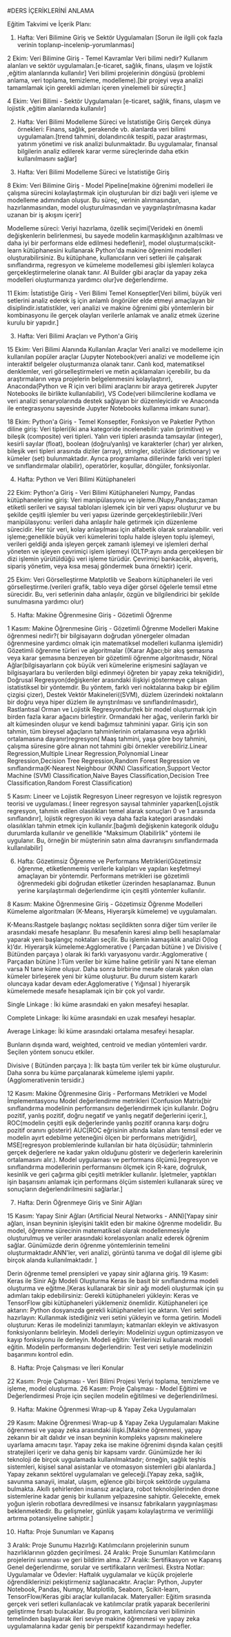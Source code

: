 #DERS İÇERİKLERİNİ ANLAMA 

Eğitim Takvimi ve İçerik Planı:
1. Hafta: Veri Bilimine Giriş ve Sektör Uygulamaları
[Sorun ile ilgili çok fazla verinin toplanıp-incelenip-yorumlanması]


2 Ekim: Veri Bilimine Giriş - Temel Kavramlar
Veri bilimi nedir? Kullanım alanları ve sektör uygulamaları.[e-ticaret, sağlık, finans, ulaşım ve lojistik ,eğitim alanlarında kullanılır] 
Veri bilimi projelerinin döngüsü (problemi anlama, veri toplama, temizleme, modelleme).[bir projeyi veya analizi tamamlamak için gerekli adımları içeren yinelemeli bir süreçtir.]

4 Ekim: Veri Bilimi - Sektör Uygulamaları
[e-ticaret, sağlık, finans, ulaşım ve lojistik ,eğitim alanlarında kullanılır] 

2. Hafta: Veri Bilimi Modelleme Süreci ve İstatistiğe Giriş
Gerçek dünya örnekleri: Finans, sağlık, perakende vb. alanlarda veri bilimi uygulamaları.[trend tahmini, dolandırıcılık tespiti, pazar araştırması, yatırım yönetimi ve risk analizi bulunmaktadır. Bu uygulamalar, finansal bilgilerin analiz edilerek karar verme süreçlerinde daha etkin kullanılmasını sağlar]

4. Hafta: Veri Bilimi Modelleme Süreci ve İstatistiğe Giriş

8 Ekim: Veri Bilimine Giriş - Model Pipeline[makine öğrenimi modelleri ile çalışma sürecini kolaylaştırmak için oluşturulan bir dizi bağlı veri işleme ve modelleme adımından oluşur. Bu süreç, verinin alınmasından, hazırlanmasından, model oluşturulmasından ve yaygınlaştırılmasına kadar uzanan bir iş akışını içerir]

Modelleme süreci: Veriyi hazırlama, özellik seçimi[Verideki en önemli değişkenlerin belirlenmesi, bu sayede modelin karmaşıklığının azaltılması ve daha iyi bir performans elde edilmesi hedeflenir], model oluşturma(scikit-learn kütüphanesini kullanarak Python'da makine öğrenimi modelleri oluşturabilirsiniz. Bu kütüphane, kullanıcıların veri setleri ile çalışarak sınıflandırma, regresyon ve kümeleme modellemesi gibi işlemleri kolayca gerçekleştirmelerine olanak tanır. AI Builder gibi araçlar da yapay zeka modelleri oluşturmanıza yardımcı olur]ve değerlendirme.

11 Ekim: İstatistiğe Giriş - Veri Bilimi Temel Konseptler[Veri bilimi, büyük veri setlerini analiz ederek iş için anlamlı öngörüler elde etmeyi amaçlayan bir disiplindir.istatistikler, veri analizi ve makine öğrenimi gibi yöntemlerin bir kombinasyonu ile gerçek olayları verilerle anlamak ve analiz etmek üzerine kurulu bir yapıdır.]


3. Hafta: Veri Bilimi Araçları ve Python'a Giriş

15 Ekim: Veri Bilimi Alanında Kullanılan Araçlar
Veri analizi ve modelleme için kullanılan popüler araçlar (Jupyter Notebook(veri analizi ve modelleme için interaktif belgeler oluşturmanıza olanak tanır. Canlı kod, matematiksel denklemler, veri görselleştirmeleri ve metin açıklamaları içerebilir, bu da araştırmaların veya projelerin belgelenmesini kolaylaştırır), Anaconda(Python ve R için veri bilimi araçlarını bir araya getirerek Jupyter Notebooks ile birlikte kullanılabilir), VS Code(veri bilimcilerine kodlama ve veri analizi senaryolarında destek sağlayan bir düzenleyicidir ve Anaconda ile entegrasyonu sayesinde Jupyter Notebooks kullanma imkanı sunar).

18 Ekim: Python'a Giriş - Temel Konseptler, Fonksiyon ve Paketler
Python diline giriş: Veri tipleri(iki ana kategoride incelenebilir: yalın (primitive) ve bileşik (composite) veri tipleri. Yalın veri tipleri arasında tamsayılar (integer), kesirli sayılar (float), boolean (doğru/yanlış) ve karakterler (char) yer alırken, bileşik veri tipleri arasında diziler (array), stringler, sözlükler (dictionary) ve kümeler (set) bulunmaktadır. Ayrıca programlama dillerinde farklı veri tipleri ve sınıflandırmalar olabilir), operatörler, koşullar, döngüler, fonksiyonlar.


4. Hafta: Python ve Veri Bilimi Kütüphaneleri

22 Ekim: Python'a Giriş - Veri Bilimi Kütüphaneleri
Numpy, Pandas kütüphanelerine giriş: Veri manipülasyonu ve işleme.(Nupy,Pandas;zaman etiketli serileri ve sayısal tabloları işlemek için bir veri yapısı oluşturur ve bu şekilde çeşitli işlemler bu veri yapısı üzerinde gerçekleştirilebilir.)Veri manipülasyonu: verileri daha anlaşılır hale getirmek için düzenleme sürecidir. Her tür veri, kolay anlaşılması için alfabetik olarak sıralanabilir.
veri işleme;genellikle büyük veri kümelerini toplu halde işleyen toplu işlemeyi, verileri geldiği anda işleyen gerçek zamanlı işlemeyi ve işlemleri derhal yöneten ve işleyen çevrimiçi işlem işlemeyi (OLTP:aynı anda gerçekleşen bir dizi işlemin yürütüldüğü veri işleme türüdür. Çevrimiçi bankacılık, alışveriş, sipariş yönetim, veya kısa mesaj göndermek buna örnektir) içerir.

25 Ekim: Veri Görselleştirme
Matplotlib ve Seaborn kütüphaneleri ile veri görselleştirme.(verileri grafik, tablo veya diğer görsel öğelerle temsil etme sürecidir. Bu, veri setlerinin daha anlaşılır, özgün ve bilgilendirici bir şekilde sunulmasına yardımcı olur)

5. Hafta: Makine Öğrenmesine Giriş - Gözetimli Öğrenme

1 Kasım: Makine Öğrenmesine Giriş - Gözetimli Öğrenme Modelleri
Makine öğrenmesi nedir?( bir bilgisayarın doğrudan yönergeler olmadan öğrenmesine yardımcı olmak için matematiksel modelleri kullanma işlemidir)
 Gözetimli öğrenme türleri ve algoritmalar ((Karar Ağacı;bir akış şemasına veya karar şemasına benzeyen bir gözetimli öğrenme algoritmasıdır, Nöral Ağlar(bilgisayarların çok büyük veri kümelerine erişmesini sağlayan ve bilgisayarlara bu verilerden bilgi edinmeyi öğreten bir yapay zeka tekniğidir), Doğrusal Regresyon(değişkenler arasındaki ilişkiyi göstermeye çalışan istatistiksel bir yöntemdir. Bu yöntem, farklı veri noktalarına bakıp bir eğilim çizgisi çizer), Destek Vektör Makineleri((SVM), düzlem üzerindeki noktaların bir doğru veya hiper düzlem ile ayrıştırılması ve sınıflandırılmasıdır), Rastlantısal Orman ve Lojistik Regresyondur(tek bir model oluşturmak için birden fazla karar ağacını birleştirir. Ormandaki her ağaç, verilerin farklı bir alt kümesinden oluşur ve kendi bağımsız tahminini yapar. Giriş için son tahmin, tüm bireysel ağaçların tahminlerinin ortalamasına veya ağırlıklı ortalamasına dayanır)regresyon( Maaş tahmini, yaşa göre boy tahmini, çalışma süresine göre alınan not tahmini gibi örnekler verebiliriz.Linear Regression,Multiple Linear Regression,Polynomial Linear Regression,Decision Tree Regression,Random Forest Regression
 ve sınıflandırma(K-Nearest Neighbour (KNN) Classification,Support Vector Machine (SVM) Classification,Naive Bayes Classification,Decision Tree Classification,Random Forest Classification)


5 Kasım: Lineer ve Lojistik Regresyon
Lineer regresyon ve lojistik regresyon teorisi ve uygulaması.( lineer regresyon sayısal tahminler yaparken[Lojistik regresyon, tahmin edilen olasılıkları temel alarak sonuçları 0 ve 1 arasında sınıflandırır], lojistik regresyon iki veya daha fazla kategori arasındaki olasılıkları tahmin etmek için kullanılır.[bağımlı değişkenin kategorik olduğu durumlarda kullanılır ve genellikle "Maksimum Olabilirlik" yöntemi ile uygulanır. Bu, örneğin bir müşterinin satın alma davranışını sınıflandırmada kullanılabilir]

6. Hafta: Gözetimsiz Öğrenme ve Performans Metrikleri(Gözetimsiz öğrenme, etiketlenmemiş verilerle kalıpları ve yapıları keşfetmeyi amaçlayan bir yöntemdir. Performans metrikleri ise gözetimli öğrenmedeki gibi doğrudan etiketler üzerinden hesaplanamaz. Bunun yerine karşılaştırmalı değerlendirme için çeşitli yöntemler kullanılır.

   
8 Kasım: Makine Öğrenmesine Giriş - Gözetimsiz Öğrenme Modelleri
Kümeleme algoritmaları (K-Means, Hiyerarşik kümeleme) ve uygulamaları.

K-Means:Rastgele başlangıç noktası seçildikten sonra diğer tüm veriler ile arasındaki mesafe hesaplanır. Bu mesafenin karesi alınıp belli hesaplamalar yaparak yeni başlangıç noktaları seçilir. Bu işlemin kamaşıklık analizi O(log k)’dır.
Hiyerarşik kümeleme:Agglomerative ( Parçadan bütüne ) ve Divisive ( Bütünden parçaya ) olarak iki farklı varyasyonu vardır.:Agglomerative ( Parçadan bütüne ):Tüm veriler bir küme haline getirilir yani N tane eleman varsa N tane küme oluşur. Daha sonra birbirine mesafe olarak yakın olan kümeler birleşerek yeni bir küme oluşturur. Bu durum sistem kararlı oluncaya kadar devam eder.Agglomerative ( Yığınsal ) hiyerarşik kümelemede mesafe hesaplamak için bir çok yol vardır. 

Single Linkage : İki küme arasındaki en yakın mesafeyi hesaplar.

Complete Linkage: İki küme arasındaki en uzak mesafeyi hesaplar.

Average Linkage: İki küme arasındaki ortalama mesafeyi hesaplar.

Bunların dışında ward, weighted, centroid ve median yöntemleri vardır. Seçilen yöntem sonucu etkiler.

Divisive ( Bütünden parçaya ): İlk başta tüm veriler tek bir küme oluşturulur. Daha sonra bu küme parçalanarak kümeleme işlemi yapılır.(Agglomerativenin tersidir.)


12 Kasım: Makine Öğrenmesine Giriş - Performans Metrikleri ve Model İmplementasyonu
Model değerlendirme metrikleri (Confusion Matrix[bir sınıflandırma modelinin performansını değerlendirmek için kullanılır. Doğru pozitif, yanlış pozitif, doğru negatif ve yanlış negatif değerlerini içerir.], ROC(modelin çeşitli eşik değerlerinde yanlış pozitif oranına karşı doğru pozitif oranını gösterir) AUC[ROC eğrisinin altında kalan alanı temsil eder ve modelin ayırt edebilme yeteneğini ölçen bir performans metriğidir], MSE[regresyon problemlerinde kullanılan bir hata ölçüsüdür; tahminlerin gerçek değerlere ne kadar yakın olduğunu gösterir ve değerlerin karelerinin ortalamasını alır.).
Model uygulaması ve performans ölçümü.[regresyon ve sınıflandırma modellerinin performansını ölçmek için R-kare, doğruluk, kesinlik ve geri çağırma gibi çeşitli metrikler kullanılır. İşletmeler, yaptıkları işin başarısını anlamak için performans ölçüm sistemleri kullanarak süreç ve sonuçların değerlendirilmesini sağlarlar.]


7. Hafta: Derin Öğrenmeye Giriş ve Sinir Ağları

15 Kasım: Yapay Sinir Ağları (Artificial Neural Networks - ANN)[Yapay sinir ağları, insan beyninin işleyişini taklit eden bir makine öğrenme modelidir. Bu model, öğrenme sürecinin matematiksel olarak modellenmesiyle oluşturulmuş ve veriler arasındaki korelasyonları analiz ederek öğrenim sağlar. Günümüzde derin öğrenme yöntemlerinin temelini oluşturmaktadır.ANN'ler, veri analizi, görüntü tanıma ve doğal dil işleme gibi birçok alanda kullanılmaktadır. ]

Derin öğrenme temel prensipleri ve yapay sinir ağlarına giriş.
19 Kasım: Keras ile Sinir Ağı Modeli Oluşturma
Keras ile basit bir sınıflandırma modeli oluşturma ve eğitme.[Keras kullanarak bir sinir ağı modeli oluşturmak için şu adımları takip edebilirsiniz:
Gerekli kütüphaneleri yükleyin: Keras ve TensorFlow gibi kütüphaneleri yüklemeniz önemlidir.
Kütüphaneleri içe aktarın: Python dosyanızda gerekli kütüphaneleri içe aktarın.
Veri setini hazırlayın: Kullanmak istediğiniz veri setini yükleyin ve forma getirin.
Modeli oluşturun: Keras ile modelinizi tanımlayın; katmanları ekleyin ve aktivasyon fonksiyonlarını belirleyin.
Modeli derleyin: Modelinizi uygun optimizasyon ve kayıp fonksiyonu ile derleyin.
Modeli eğitin: Verilerinizi kullanarak modeli eğitin.
Modelin performansını değerlendirin: Test veri setiyle modelinizin başarımını kontrol edin.


8. Hafta: Proje Çalışması ve İleri Konular

22 Kasım: Proje Çalışması - Veri Bilimi Projesi
Veriyi toplama, temizleme ve işleme, model oluşturma.
26 Kasım: Proje Çalışması - Model Eğitimi ve Değerlendirmesi
Proje için seçilen modelin eğitilmesi ve değerlendirilmesi.

9. Hafta: Makine Öğrenmesi Wrap-up & Yapay Zeka Uygulamaları

29 Kasım: Makine Öğrenmesi Wrap-up & Yapay Zeka Uygulamaları
Makine öğrenmesi ve yapay zeka arasındaki ilişki.[Makine öğrenmesi, yapay zekanın bir alt dalıdır ve insan beyninin kompleks yapısını makinelere uyarlama amacını taşır. Yapay zeka ise makine öğrenimi dışında kalan çeşitli stratejileri içerir ve daha geniş bir kapsamı vardır. Günümüzde her iki teknoloji de birçok uygulamada kullanılmaktadır; örneğin, sağlık teşhis sistemleri, kişisel sanal asistanlar ve otomasyon sistemleri gibi alanlarda.]
Yapay zekanın sektörel uygulamaları ve geleceği.[Yapay zeka, sağlık, savunma sanayii, imalat, ulaşım, eğlence gibi birçok sektörde uygulama bulmakta. Akıllı şehirlerden insansız araçlara, robot teknolojilerinden drone sistemlerine kadar geniş bir kullanım yelpazesine sahiptir. Gelecekte, emek yoğun işlerin robotlara devredilmesi ve insansız fabrikaların yaygınlaşması beklenmektedir. Bu gelişmeler, günlük yaşamı kolaylaştırma ve verimliliği artırma potansiyeline sahiptir.]

10. Hafta: Proje Sunumları ve Kapanış

3 Aralık: Proje Sunumu Hazırlığı
Katılımcıların projelerinin sunum hazırlıklarının gözden geçirilmesi.
24 Aralık: Proje Sunumları
Katılımcıların projelerini sunması ve geri bildirim alma.
27 Aralık: Sertifikasyon ve Kapanış
Genel değerlendirme, sorular ve sertifikaların verilmesi.
Ekstra Notlar:
Uygulamalar ve Ödevler: Haftalık uygulamalar ve küçük projelerle öğrendiklerinizi pekiştirmeniz sağlanacaktır.
Araçlar: Python, Jupyter Notebook, Pandas, Numpy, Matplotlib, Seaborn, Scikit-learn, TensorFlow/Keras gibi araçlar kullanılacak.
Materyaller: Eğitim sırasında gerçek veri setleri kullanılacak ve katılımcılar pratik yaparak becerilerini geliştirme fırsatı bulacaklar.
Bu program, katılımcılara veri biliminin temelinden başlayarak ileri seviye makine öğrenmesi ve yapay zeka uygulamalarına kadar geniş bir perspektif kazandırmayı hedefler.
